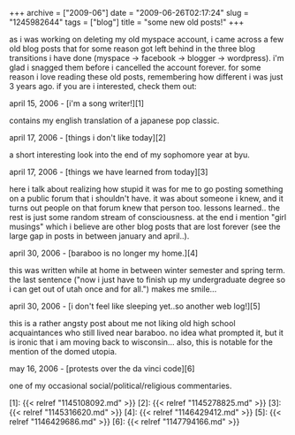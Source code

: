 +++
archive = ["2009-06"]
date = "2009-06-26T02:17:24"
slug = "1245982644"
tags = ["blog"]
title = "some new old posts!"
+++

as i was working on deleting my old myspace account, i came across a few
old blog posts that for some reason got left behind in the three blog
transitions i have done (myspace -> facebook -> blogger -> wordpress). i'm
glad i snagged them before i cancelled the account forever. for some
reason i love reading these old posts, remembering how different i was
just 3 years ago. if you are i interested, check them out:

april 15, 2006 - [i'm a song writer!][1]

contains my english translation of a japanese pop classic.

april 17, 2006 - [things i don't like today][2]

a short interesting look into the end of my sophomore year at byu.

april 17, 2006 - [things we have learned from today][3]

here i talk about realizing how stupid it was for me to go posting
something on a public forum that i shouldn't have. it was about someone
i knew, and it turns out people on that forum knew that person too.
lessons learned.. the rest is just some random stream of consciousness. at
the end i mention "girl musings" which i believe are other blog posts that
are lost forever (see the large gap in posts in between january and
april..).

april 30, 2006 - [baraboo is no longer my home.][4]

this was written while at home in between winter semester and spring term.
the last sentence ("now i just have to finish up my undergraduate degree
so i can get out of utah once and for all.") makes me smile...

april 30, 2006 - [i don't feel like sleeping yet..so another web log!][5]

this is a rather angsty post about me not liking old high school
acquaintances who still lived near baraboo. no idea what prompted it, but
it is ironic that i am moving back to wisconsin... also, this is notable
for the mention of the domed utopia.

may 16, 2006 - [protests over the da vinci code][6]

one of my occasional social/political/religious commentaries.

[1]: {{< relref "1145108092.md" >}}
[2]: {{< relref "1145278825.md" >}}
[3]: {{< relref "1145316620.md" >}}
[4]: {{< relref "1146429412.md" >}}
[5]: {{< relref "1146429686.md" >}}
[6]: {{< relref "1147794166.md" >}}

